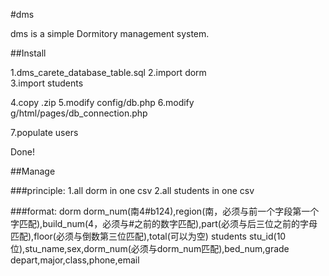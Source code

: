 #dms

dms is a simple Dormitory management system.


##Install 

1.dms_carete_database_table.sql
2.import dorm  
3.import students

4.copy .zip
5.modify config/db.php
6.modify g/html/pages/db_connection.php

7.populate users

Done!

##Manage

###principle:
1.all dorm in one csv
2.all students in one csv

###format:
dorm	 dorm_num(南4#b124),region(南，必须与前一个字段第一个字匹配),build_num(4，必须与#之前的数字匹配),part(必须与后三位之前的字母匹配),floor(必须与倒数第三位匹配),total(可以为空)
students stu_id(10位),stu_name,sex,dorm_num(必须与dorm_num匹配),bed_num,grade
	depart,major,class,phone,email	






